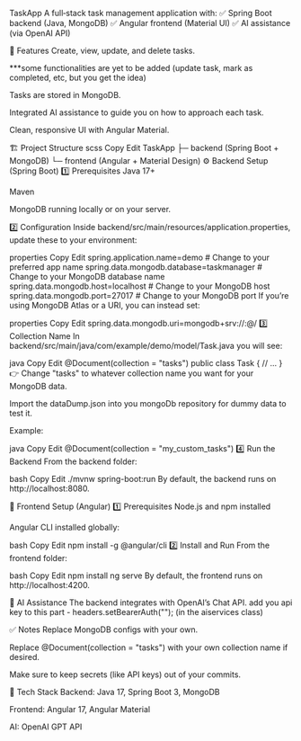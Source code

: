 TaskApp
A full‑stack task management application with:
✅ Spring Boot backend (Java, MongoDB)
✅ Angular frontend (Material UI)
✅ AI assistance (via OpenAI API)

🚀 Features
Create, view, update, and delete tasks.

***some functionalities are yet to be added (update task, mark as completed, etc, but you get the idea)

Tasks are stored in MongoDB.

Integrated AI assistance to guide you on how to approach each task.

Clean, responsive UI with Angular Material.

🏗️ Project Structure
scss
Copy
Edit
TaskApp
 ├─ backend   (Spring Boot + MongoDB)
 └─ frontend  (Angular + Material Design)
⚙️ Backend Setup (Spring Boot)
1️⃣ Prerequisites
Java 17+

Maven

MongoDB running locally or on your server.

2️⃣ Configuration
Inside backend/src/main/resources/application.properties, update these to your environment:

properties
Copy
Edit
spring.application.name=demo                # Change to your preferred app name
spring.data.mongodb.database=taskmanager    # Change to your MongoDB database name
spring.data.mongodb.host=localhost          # Change to your MongoDB host
spring.data.mongodb.port=27017              # Change to your MongoDB port
If you’re using MongoDB Atlas or a URI, you can instead set:

properties
Copy
Edit
spring.data.mongodb.uri=mongodb+srv://<username>:<password>@<yourcluster>/<yourdb>
3️⃣ Collection Name
In backend/src/main/java/com/example/demo/model/Task.java you will see:

java
Copy
Edit
@Document(collection = "tasks")
public class Task {
    // ...
}
👉 Change "tasks" to whatever collection name you want for your MongoDB data.

Import the dataDump.json into you mongoDb repository for dummy data to test it.

Example:

java
Copy
Edit
@Document(collection = "my_custom_tasks")
4️⃣ Run the Backend
From the backend folder:

bash
Copy
Edit
./mvnw spring-boot:run
By default, the backend runs on http://localhost:8080.

🎨 Frontend Setup (Angular)
1️⃣ Prerequisites
Node.js and npm installed

Angular CLI installed globally:

bash
Copy
Edit
npm install -g @angular/cli
2️⃣ Install and Run
From the frontend folder:

bash
Copy
Edit
npm install
ng serve
By default, the frontend runs on http://localhost:4200.

🤖 AI Assistance
The backend integrates with OpenAI’s Chat API.
add you api key to this part -  headers.setBearerAuth(""); (in the aiservices class)

✅ Notes
Replace MongoDB configs with your own.

Replace @Document(collection = "tasks") with your own collection name if desired.

Make sure to keep secrets (like API keys) out of your commits.

📌 Tech Stack
Backend: Java 17, Spring Boot 3, MongoDB

Frontend: Angular 17, Angular Material

AI: OpenAI GPT API

